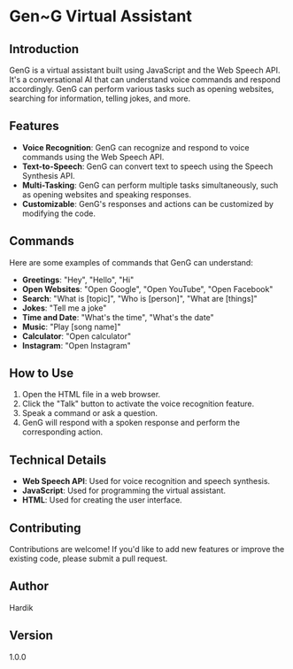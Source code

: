# Gen~G Virtual Assistant

## Introduction
GenG is a virtual assistant built using JavaScript and the Web Speech API. It's a conversational AI that can understand voice commands and respond accordingly. GenG can perform various tasks such as opening websites, searching for information, telling jokes, and more.

## Features
- **Voice Recognition**: GenG can recognize and respond to voice commands using the Web Speech API.
- **Text-to-Speech**: GenG can convert text to speech using the Speech Synthesis API.
- **Multi-Tasking**: GenG can perform multiple tasks simultaneously, such as opening websites and speaking responses.
- **Customizable**: GenG's responses and actions can be customized by modifying the code.

## Commands
Here are some examples of commands that GenG can understand:
- **Greetings**: "Hey", "Hello", "Hi"
- **Open Websites**: "Open Google", "Open YouTube", "Open Facebook"
- **Search**: "What is [topic]", "Who is [person]", "What are [things]"
- **Jokes**: "Tell me a joke"
- **Time and Date**: "What's the time", "What's the date"
- **Music**: "Play [song name]"
- **Calculator**: "Open calculator"
- **Instagram**: "Open Instagram"

## How to Use
1. Open the HTML file in a web browser.
2. Click the "Talk" button to activate the voice recognition feature.
3. Speak a command or ask a question.
4. GenG will respond with a spoken response and perform the corresponding action.

## Technical Details
- **Web Speech API**: Used for voice recognition and speech synthesis.
- **JavaScript**: Used for programming the virtual assistant.
- **HTML**: Used for creating the user interface.

## Contributing
Contributions are welcome! If you'd like to add new features or improve the existing code, please submit a pull request.

## Author
Hardik

## Version
1.0.0
